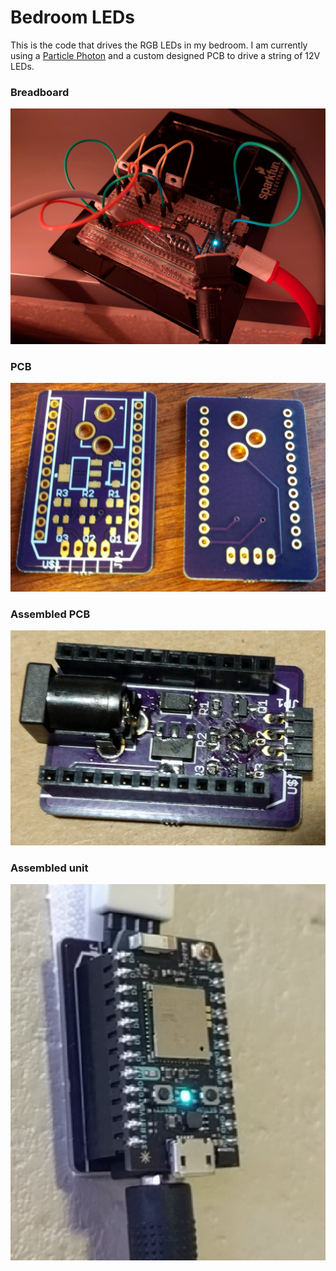 # Bedroom LEDs
This is the code that drives the RGB LEDs in my bedroom. I am currently using a [Particle Photon](https://www.particle.io/products/hardware/photon-wifi-dev-kit) and a custom designed PCB to drive a string of 12V LEDs.

### Breadboard
![breadboard](images/breadboard.jpg)
### PCB
![pcb](images/pcb.jpg)
### Assembled PCB
![assembled](images/assembled.jpg)
### Assembled unit
![complete](images/complete.jpg)